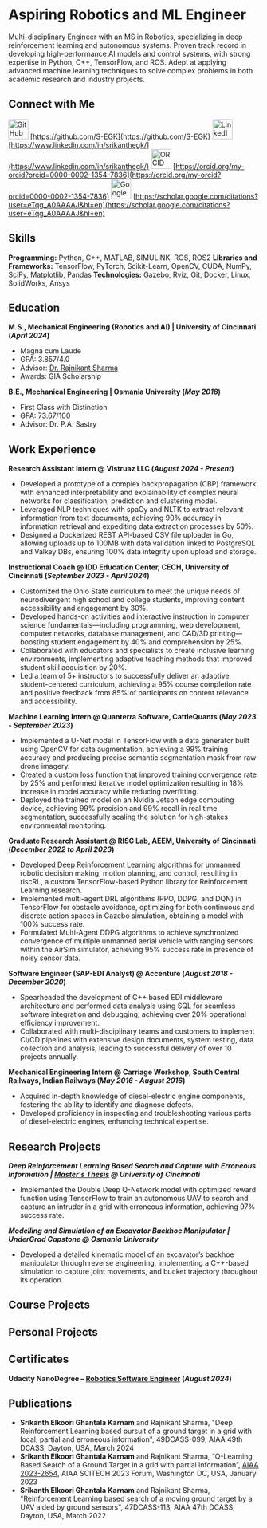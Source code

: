 # Aspiring Robotics and ML Engineer
Multi-disciplinary Engineer with an MS in Robotics, specializing in deep reinforcement learning and autonomous systems. Proven track record in developing high-performance AI models and control systems, with strong expertise in Python, C++, TensorFlow, and ROS. Adept at applying advanced machine learning techniques to solve complex problems in both academic research and industry projects.

## Connect with Me
[<img src="https://upload.wikimedia.org/wikipedia/commons/9/91/Octicons-mark-github.svg" alt="GitHub" width="40" height="40" title="GitHub">](https://github.com/S-EGK) [https://github.com/S-EGK](https://github.com/S-EGK)
[<img src="https://raw.githubusercontent.com/rahuldkjain/github-profile-readme-generator/master/src/images/icons/Social/linked-in-alt.svg" alt="LinkedIn" width="40" height="40" title="LinkedIn">](https://www.linkedin.com/in/srikanthegk/) [https://www.linkedin.com/in/srikanthegk/](https://www.linkedin.com/in/srikanthegk/)
[<img src="https://upload.wikimedia.org/wikipedia/commons/0/06/ORCID_iD.svg" alt="ORCID" width="40" height="40" title="ORCID">](https://orcid.org/my-orcid?orcid=0000-0002-1354-7836) [https://orcid.org/my-orcid?orcid=0000-0002-1354-7836](https://orcid.org/my-orcid?orcid=0000-0002-1354-7836)
[<img src="https://upload.wikimedia.org/wikipedia/commons/c/c7/Google_Scholar_logo.svg" alt="Google Scholar" width="40" height="40" title="Google Scholar">](https://scholar.google.com/citations?user=eTqg_A0AAAAJ&hl=en) [https://scholar.google.com/citations?user=eTqg_A0AAAAJ&hl=en](https://scholar.google.com/citations?user=eTqg_A0AAAAJ&hl=en)

## Skills
**Programming:** Python, C++, MATLAB, SIMULINK, ROS, ROS2
**Libraries and Frameworks:** TensorFlow, PyTorch, Scikit-Learn, OpenCV, CUDA, NumPy, SciPy, Matplotlib, Pandas
**Technologies:** Gazebo, Rviz, Git, Docker, Linux, SolidWorks, Ansys

## Education					       		
**M.S., Mechanical Engineering (Robotics and AI) | University of Cincinnati (_April 2024_)**
- Magna cum Laude
- GPA: 3.857/4.0
- Advisor: [Dr. Rajnikant Sharma](https://scholar.google.com/citations?hl=en&user=G-u2cEQAAAAJ)
- Awards: GIA Scholarship

**B.E., Mechanical Engineering | Osmania University (_May 2018_)**
- First Class with Distinction
- GPA: 73.67/100
- Advisor: Dr. P.A. Sastry

## Work Experience
**Research Assistant Intern @ Vistruaz LLC (_August 2024 - Present_)**
- Developed a prototype of a complex backpropagation (CBP) framework with enhanced interpretability and explainability of complex neural networks for classification, prediction and clustering model.
- Leveraged NLP techniques with spaCy and NLTK to extract relevant information from text documents, achieving 90% accuracy in information retrieval and expediting data extraction processes by 50%.
- Designed a Dockerized REST API-based CSV file uploader in Go, allowing uploads up to 100MB with data validation linked to PostgreSQL and Valkey DBs, ensuring 100% data integrity upon upload and storage.

**Instructional Coach @ IDD Education Center, CECH, University of Cincinnati (_September 2023 - April 2024_)**
- Customized the Ohio State curriculum to meet the unique needs of neurodivergent high school and college students, improving content accessibility and engagement by 30%.
- Developed hands-on activities and interactive instruction in computer science fundamentals—including programming, web development, computer networks, database management, and CAD/3D printing—boosting student engagement by 40% and comprehension by 25%.
- Collaborated with educators and specialists to create inclusive learning environments, implementing adaptive teaching methods that improved student skill acquisition by 20%.
- Led a team of 5+ instructors to successfully deliver an adaptive, student-centered curriculum, achieving a 95% course completion rate and positive feedback from 85% of participants on content relevance and accessibility.

**Machine Learning Intern @ Quanterra Software, CattleQuants (_May 2023 - September 2023_)**
- Implemented a U-Net model in TensorFlow with a data generator built using OpenCV for data augmentation, achieving a 99% training accuracy and producing precise semantic segmentation mask from raw drone imagery.
- Created a custom loss function that improved training convergence rate by 25% and performed iterative model optimization resulting in 18% increase in model accuracy while reducing overfitting.
- Deployed the trained model on an Nvidia Jetson edge computing device, achieving 99% precision and 99% recall in real time segmentation, successfully scaling the solution for high-stakes environmental monitoring.

**Graduate Research Assistant @ RISC Lab, AEEM, University of Cincinnati (_December 2022 to April 2023_)**
- Developed Deep Reinforcement Learning algorithms for unmanned robotic decision making, motion planning, and control, resulting in riscRL, a custom TensorFlow-based Python library for Reinforcement Learning research.
- Implemented multi-agent DRL algorithms (PPO, DDPG, and DQN) in TensorFlow for obstacle avoidance, optimizing for both continuous and discrete action spaces in Gazebo simulation, obtaining a model with 100% success rate.
- Formulated Multi-Agent DDPG algorithms to achieve synchronized convergence of multiple unmanned aerial vehicle with ranging sensors within the AirSim simulator, achieving 95% success rate in presence of noisy sensor data.

**Software Engineer (SAP-EDI Analyst) @ Accenture (_August 2018 - December 2020_)**
-  Spearheaded the development of C++ based EDI middleware architecture and performed data analysis using SQL for seamless software integration and debugging, achieving over 20% operational efficiency improvement.
-  Collaborated with multi-disciplinary teams and customers to implement CI/CD pipelines with extensive design documents, system testing, data collection and analysis, leading to successful delivery of over 10 projects annually.

**Mechanical Engineering Intern @ Carriage Workshop, South Central Railways, Indian Railways (_May 2016 - August 2016_)**
- Acquired in-depth knowledge of diesel-electric engine components, fostering the ability to identify and diagnose defects.
- Developed proficiency in inspecting and troubleshooting various parts of diesel-electric engines, enhancing technical expertise.

## Research Projects
***Deep Reinforcement Learning Based Search and Capture with Erroneous Information | [Master's Thesis](https://www.proquest.com/openview/bbaece95cf031a67a70c1281177093cb/1?pq-origsite=gscholar&cbl=18750&diss=y) @ University of Cincinnati***
- Implemented the Double Deep Q-Network model with optimized reward function using TensorFlow to train an autonomous UAV to search and capture an intruder in a grid with erroneous information, achieving 97% success rate.

***Modelling and Simulation of an Excavator Backhoe Manipulator | UnderGrad Capstone @ Osmania University***
- Developed a detailed kinematic model of an excavator’s backhoe manipulator through reverse engineering, implementing a C++-based simulation to capture joint movements, and bucket trajectory throughout its operation.

## Course Projects

## Personal Projects

## Certificates
**Udacity NanoDegree – [Robotics Software Engineer](https://www.udacity.com/certificate/e/7be87524-158d-11ef-ad54-7b91b4269585) (_August 2024_)**

## Publications
- **Srikanth Elkoori Ghantala Karnam** and Rajnikant Sharma, "Deep Reinforcement Learning based pursuit of a ground target in a grid with local, partial and erroneous information", 49DCASS-099, AIAA 49th DCASS, Dayton, USA, March 2024
- **Srikanth Elkoori Ghantala Karnam** and Rajnikant Sharma, “Q-Learning Based Search of a Ground Target in a grid with partial information”, [AIAA 2023-2654](https://doi.org/10.2514/6.2023-2654), AIAA SCITECH 2023 Forum, Washington DC, USA, January 2023
- **Srikanth Elkoori Ghantala Karnam** and Rajnikant Sharma, "Reinforcement Learning based search of a moving ground target by a UAV aided by ground sensors", 47DCASS-113, AIAA 47th DCASS, Dayton, USA, March 2022
